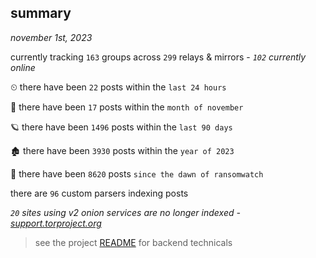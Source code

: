 
## summary
_november 1st, 2023_

currently tracking `163` groups across `299` relays & mirrors - _`102` currently online_

⏲ there have been `22` posts within the `last 24 hours`

🦈 there have been `17` posts within the `month of november`

🪐 there have been `1496` posts within the `last 90 days`

🏚 there have been `3930` posts within the `year of 2023`

🦕 there have been `8620` posts `since the dawn of ransomwatch`

there are `96` custom parsers indexing posts

_`20` sites using v2 onion services are no longer indexed - [support.torproject.org](https://support.torproject.org/onionservices/v2-deprecation/)_

> see the project [README](https://github.com/joshhighet/ransomwatch#ransomwatch--) for backend technicals
